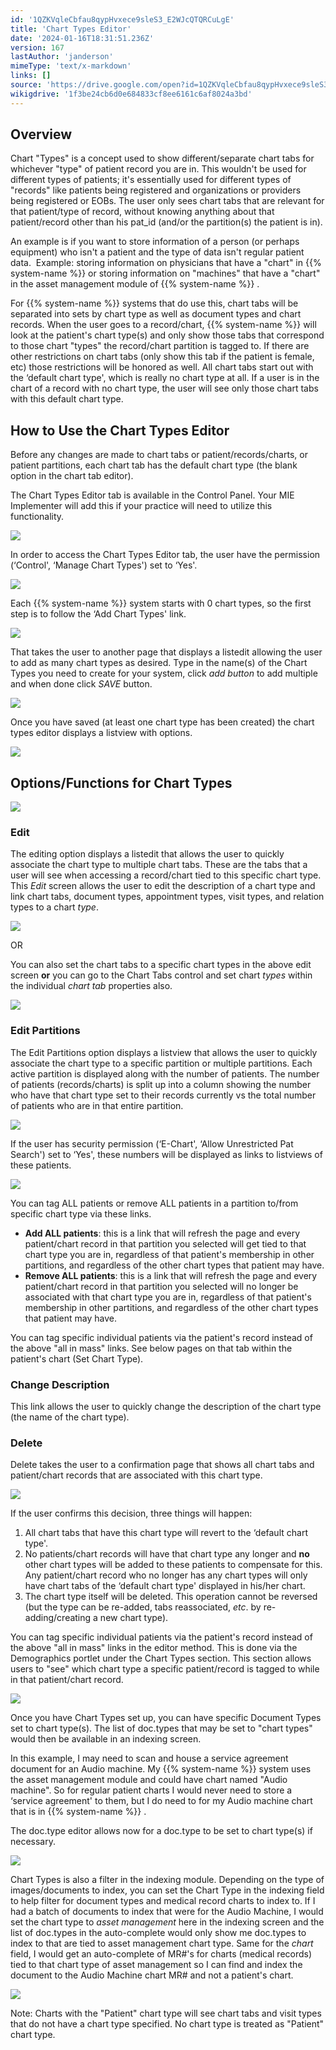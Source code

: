 ```yaml
---
id: '1QZKVqleCbfau8qypHvxece9sleS3_E2WJcQTQRCuLgE'
title: 'Chart Types Editor'
date: '2024-01-16T18:31:51.236Z'
version: 167
lastAuthor: 'janderson'
mimeType: 'text/x-markdown'
links: []
source: 'https://drive.google.com/open?id=1QZKVqleCbfau8qypHvxece9sleS3_E2WJcQTQRCuLgE'
wikigdrive: '1f3be24cb6d0e684833cf8ee6161c6af8024a3bd'
---
```

## Overview

Chart "Types" is a concept used to show different/separate chart tabs for whichever "type" of patient record you are in. This wouldn't be used for different types of patients; it's essentially used for different types of "records" like patients being registered and organizations or providers being registered or EOBs. The user only sees chart tabs that are relevant for that patient/type of record, without knowing anything about that patient/record other than his pat_id (and/or the partition(s) the patient is in).

An example is if you want to store information of a person (or perhaps equipment) who isn't a patient and the type of data isn't regular patient data.  Example: storing information on physicians that have a "chart" in {{% system-name %}} or storing information on "machines" that have a "chart" in the asset management module of {{% system-name %}} .

For {{% system-name %}} systems that do use this, chart tabs will be separated into sets by chart type as well as document types and chart records. When the user goes to a record/chart, {{% system-name %}} will look at the patient's chart type(s) and only show those tabs that correspond to those chart "types" the record/chart partition is tagged to. If there are other restrictions on chart tabs (only show this tab if the patient is female, etc) those restrictions will be honored as well. All chart tabs start out with the ‘default chart type', which is really no chart type at all. If a user is in the chart of a record with no chart type, the user will see only those chart tabs with this default chart type.

## How to Use the Chart Types Editor

Before any changes are made to chart tabs or patient/records/charts, or patient partitions, each chart tab has the default chart type (the blank option in the chart tab editor).

The Chart Types Editor tab is available in the Control Panel. Your MIE Implementer will add this if your practice will need to utilize this functionality.

![](../chart-types-editor.assets/1f684c0e24fc76f37987c0278e3c8940.png)

In order to access the Chart Types Editor tab, the user have the permission (‘Control', ‘Manage Chart Types') set to ‘Yes'.

![](../chart-types-editor.assets/d04701bc8ead6167010a8b8f182f4340.png)

Each {{% system-name %}} system starts with 0 chart types, so the first step is to follow the ‘Add Chart Types' link.

![](../chart-types-editor.assets/c7806cd265b6c17454889ea09d6f7154.png)

That takes the user to another page that displays a listedit allowing the user to add as many chart types as desired. Type in the name(s) of the Chart Types you need to create for your system, click *add button* to add multiple and when done click *SAVE* button.

![](../chart-types-editor.assets/8e32e4cb200512635aac79f22e4c2ce0.png)

Once you have saved (at least one chart type has been created) the chart types editor displays a listview with options.

![](../chart-types-editor.assets/bba99931389341143cbe6a6228cf547d.png)

## Options/Functions for Chart Types

![](../chart-types-editor.assets/d1201a369d9772424b0eeeed8767d4a3.png)

### Edit

The editing option displays a listedit that allows the user to quickly associate the chart type to multiple chart tabs. These are the tabs that a user will see when accessing a record/chart tied to this specific chart type. This *Edit* screen allows the user to edit the description of a chart type and link chart tabs, document types, appointment types, visit types, and relation types to a chart *type*.

![](../chart-types-editor.assets/eaeab53794c79a2db667983e0784b91c.png)

OR

You can also set the chart tabs to a specific chart types in the above edit screen **or** you can go to the Chart Tabs control and set chart *types* within the individual *chart tab* properties also.

![](../chart-types-editor.assets/9a4de0dca972808782708cf6b342e65e.png)

### Edit Partitions

The Edit Partitions option displays a listview that allows the user to quickly associate the chart type to a specific partition or multiple partitions. Each active partition is displayed along with the number of patients. The number of patients (records/charts) is split up into a column showing the number who have that chart type set to their records currently vs the total number of patients who are in that entire partition.

![](../chart-types-editor.assets/3e6e640a119b7adda0fdd52bf11c5841.png)

If the user has security permission (‘E-Chart', ‘Allow Unrestricted Pat Search') set to ‘Yes', these numbers will be displayed as links to listviews of these patients.

![](../chart-types-editor.assets/1f18e19cdec4761e6f0fd79a764b2122.png)

You can tag ALL patients or remove ALL patients in a partition to/from specific chart type via these links.

* <strong>Add ALL patients</strong>: this is a link that will refresh the page and every patient/chart record in that partition you selected will get tied to that chart type you are in, regardless of that patient's membership in other partitions, and regardless of the other chart types that patient may have.
* <strong>Remove ALL patients</strong>: this is a link that will refresh the page and every patient/chart record in that partition you selected will no longer be associated with that chart type you are in, regardless of that patient's membership in other partitions, and regardless of the other chart types that patient may have.

You can tag specific individual patients via the patient's record instead of the above "all in mass" links. See below pages on that tab within the patient's chart (Set Chart Type).

### Change Description

This link allows the user to quickly change the description of the chart type (the name of the chart type).

### Delete

Delete takes the user to a confirmation page that shows all chart tabs and patient/chart records that are associated with this chart type.

![](../chart-types-editor.assets/dc76bb3ce48f0c80f621ee11d322aced.png)

If the user confirms this decision, three things will happen:

1. All chart tabs that have this chart type will revert to the ‘default chart type'.
2. No patients/chart records will have that chart type any longer and <strong>no</strong> other chart types will be added to these patients to compensate for this. Any patient/chart record who no longer has any chart types will only have chart tabs of the ‘default chart type' displayed in his/her chart.
3. The chart type itself will be deleted. This operation cannot be reversed (but the type can be re-added, tabs reassociated, <em>etc</em>. by re-adding/creating a new chart type).

You can tag specific individual patients via the patient's record instead of the above "all in mass" links in the editor method. This is done via the Demographics portlet under the Chart Types section. This section allows users to "see" which chart type a specific patient/record is tagged to while in that patient/chart record.

![](../chart-types-editor.assets/0d9b6623370327e94a6536f40aa23b05.png)

Once you have Chart Types set up, you can have specific Document Types set to chart type(s). The list of doc.types that may be set to "chart types" would then be available in an indexing screen.

In this example, I may need to scan and house a service agreement document for an Audio machine. My {{% system-name %}} system uses the asset management module and could have chart named "Audio machine". So for regular patient charts I would never need to store a ‘service agreement' to them, but I do need to for my Audio machine chart that is in {{% system-name %}} .

The doc.type editor allows now for a doc.type to be set to chart type(s) if necessary.

![](../chart-types-editor.assets/6199cf8181719eff704e4be112207e44.png)

Chart Types is also a filter in the indexing module. Depending on the type of images/documents to index, you can set the Chart Type in the indexing field to help filter for document types and medical record charts to index to. If I had a batch of documents to index that were for the Audio Machine, I would set the chart type to *asset management* here in the indexing screen and the list of doc.types in the auto-complete would only show me doc.types to index to that are tied to asset management chart type. Same for the *chart* field, I would get an auto-complete of MR#'s for charts (medical records) tied to that chart type of asset management so I can find and index the document to the Audio Machine chart MR# and not a patient's chart.

![](../chart-types-editor.assets/3651149234cdc25ac22ef78ef03b4b90.png)

Note: Charts with the "Patient" chart type will see chart tabs and visit types that do not have a chart type specified. No chart type is treated as "Patient" chart type.
